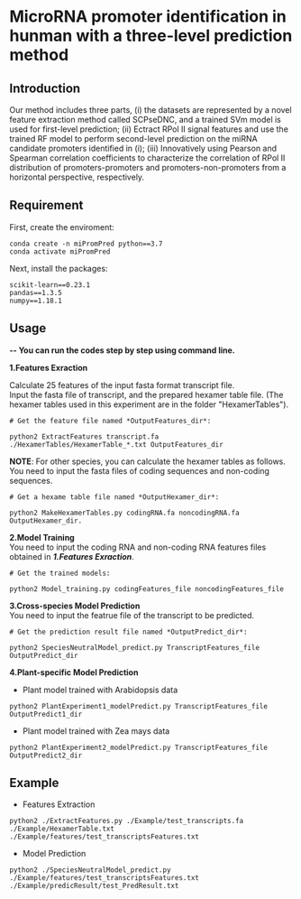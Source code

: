 # MicroRNA promoter identification in hunman with a three-level prediction method
## Introduction
Our method includes three parts, (i) the datasets are represented by a novel feature extraction method called SCPseDNC, and a trained SVm model is used for first-level prediction; (ii) Ectract RPol II signal features and use the trained RF model to perform second-level prediction on the miRNA candidate promoters identified in (i); (iii) Innovatively using Pearson and Spearman correlation coefficients to characterize the correlation of RPol II distribution of promoters-promoters and promoters-non-promoters from a horizontal perspective, respectively. 
## Requirement
First, create the enviroment:
```
conda create -n miPromPred python==3.7
conda activate miPromPred
```
Next, install the packages:
```
scikit-learn==0.23.1
pandas==1.3.5
numpy==1.18.1
```
## Usage
**-- You can run the codes step by step using command line.**  

**1.Features Exraction**  

Calculate 25 features of the input fasta format transcript file.  
Input the fasta file of transcript, and the prepared hexamer table file. (The hexamer tables used in this experiment are in the folder "HexamerTables").
```
# Get the feature file named *OutputFeatures_dir*:

python2 ExtractFeatures transcript.fa ./HexamerTables/HexamerTable_*.txt OutputFeatures_dir
```
**NOTE**: For other species, you can calculate the hexamer tables as follows.
You need to input the fasta files of coding sequences and non-coding sequences.
```
# Get a hexame table file named *OutputHexamer_dir*:

python2 MakeHexamerTables.py codingRNA.fa noncodingRNA.fa OutputHexamer_dir.
```

**2.Model Training**  
You need to input the coding RNA and non-coding RNA features files obtained in ***1.Features Exraction***.
```
# Get the trained models:

python2 Model_training.py codingFeatures_file noncodingFeatures_file
```
**3.Cross-species Model Prediction**  
You need to input the featrue file of the transcript to be predicted.
```
# Get the prediction result file named *OutputPredict_dir*:

python2 SpeciesNeutralModel_predict.py TranscriptFeatures_file OutputPredict_dir
```
**4.Plant-specific Model Prediction**  

+ Plant model trained with Arabidopsis data

```
python2 PlantExperiment1_modelPredict.py TranscriptFeatures_file OutputPredict1_dir
```
+ Plant model trained with Zea mays data

```
python2 PlantExperiment2_modelPredict.py TranscriptFeatures_file OutputPredict2_dir
```  

## Example
+ Features Extraction
```
python2 ./ExtractFeatures.py ./Example/test_transcripts.fa ./Example/HexamerTable.txt ./Example/features/test_transcriptsFeatures.txt
```
+ Model Prediction
```
python2 ./SpeciesNeutralModel_predict.py ./Example/features/test_transcriptsFeatures.txt ./Example/predicResult/test_PredResult.txt
```
